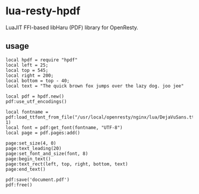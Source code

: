 lua-resty-hpdf
==============
LuaJIT FFI-based libHaru (PDF) library for OpenResty.

usage
--------------

    local hpdf = require "hpdf"
    local left = 25;
    local top = 545;
    local right = 200;
    local bottom = top - 40;
    local text = "The quick brown fox jumps over the lazy dog. joo jee"
    
    local pdf = hpdf.new()
    pdf:use_utf_encodings()
	
	local fontname = pdf:load_ttfont_from_file("/usr/local/openresty/nginx/lua/DejaVuSans.ttf", 1)
    local font = pdf:get_font(fontname, "UTF-8")
    local page = pdf.pages:add()

    page:set_size(4, 0)
    page:text_leading(20)
    page:set_font_and_size(font, 8)
    page:begin_text()
    page:text_rect(left, top, right, bottom, text)
    page:end_text()
    
    pdf:save('document.pdf')
    pdf:free()
